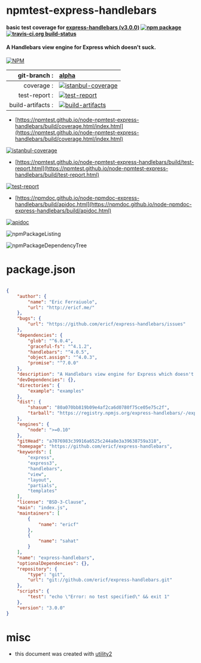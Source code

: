 # npmtest-express-handlebars

#### basic test coverage for  [express-handlebars (v3.0.0)](https://github.com/ericf/express-handlebars)  [![npm package](https://img.shields.io/npm/v/npmtest-express-handlebars.svg?style=flat-square)](https://www.npmjs.org/package/npmtest-express-handlebars) [![travis-ci.org build-status](https://api.travis-ci.org/npmtest/node-npmtest-express-handlebars.svg)](https://travis-ci.org/npmtest/node-npmtest-express-handlebars)

#### A Handlebars view engine for Express which doesn't suck.

[![NPM](https://nodei.co/npm/express-handlebars.png?downloads=true&downloadRank=true&stars=true)](https://www.npmjs.com/package/express-handlebars)

| git-branch : | [alpha](https://github.com/npmtest/node-npmtest-express-handlebars/tree/alpha)|
|--:|:--|
| coverage : | [![istanbul-coverage](https://npmtest.github.io/node-npmtest-express-handlebars/build/coverage.badge.svg)](https://npmtest.github.io/node-npmtest-express-handlebars/build/coverage.html/index.html)|
| test-report : | [![test-report](https://npmtest.github.io/node-npmtest-express-handlebars/build/test-report.badge.svg)](https://npmtest.github.io/node-npmtest-express-handlebars/build/test-report.html)|
| build-artifacts : | [![build-artifacts](https://npmtest.github.io/node-npmtest-express-handlebars/glyphicons_144_folder_open.png)](https://github.com/npmtest/node-npmtest-express-handlebars/tree/gh-pages/build)|

- [https://npmtest.github.io/node-npmtest-express-handlebars/build/coverage.html/index.html](https://npmtest.github.io/node-npmtest-express-handlebars/build/coverage.html/index.html)

[![istanbul-coverage](https://npmtest.github.io/node-npmtest-express-handlebars/build/screenCapture.buildCi.browser.%252Ftmp%252Fbuild%252Fcoverage.lib.html.png)](https://npmtest.github.io/node-npmtest-express-handlebars/build/coverage.html/index.html)

- [https://npmtest.github.io/node-npmtest-express-handlebars/build/test-report.html](https://npmtest.github.io/node-npmtest-express-handlebars/build/test-report.html)

[![test-report](https://npmtest.github.io/node-npmtest-express-handlebars/build/screenCapture.buildCi.browser.%252Ftmp%252Fbuild%252Ftest-report.html.png)](https://npmtest.github.io/node-npmtest-express-handlebars/build/test-report.html)

- [https://npmdoc.github.io/node-npmdoc-express-handlebars/build/apidoc.html](https://npmdoc.github.io/node-npmdoc-express-handlebars/build/apidoc.html)

[![apidoc](https://npmdoc.github.io/node-npmdoc-express-handlebars/build/screenCapture.buildCi.browser.%252Ftmp%252Fbuild%252Fapidoc.html.png)](https://npmdoc.github.io/node-npmdoc-express-handlebars/build/apidoc.html)

![npmPackageListing](https://npmtest.github.io/node-npmtest-express-handlebars/build/screenCapture.npmPackageListing.svg)

![npmPackageDependencyTree](https://npmtest.github.io/node-npmtest-express-handlebars/build/screenCapture.npmPackageDependencyTree.svg)



# package.json

```json

{
    "author": {
        "name": "Eric Ferraiuolo",
        "url": "http://ericf.me/"
    },
    "bugs": {
        "url": "https://github.com/ericf/express-handlebars/issues"
    },
    "dependencies": {
        "glob": "^6.0.4",
        "graceful-fs": "^4.1.2",
        "handlebars": "^4.0.5",
        "object.assign": "^4.0.3",
        "promise": "^7.0.0"
    },
    "description": "A Handlebars view engine for Express which doesn't suck.",
    "devDependencies": {},
    "directories": {
        "example": "examples"
    },
    "dist": {
        "shasum": "80a070bb819b09e4af2ca6d0780f75ce05e75c2f",
        "tarball": "https://registry.npmjs.org/express-handlebars/-/express-handlebars-3.0.0.tgz"
    },
    "engines": {
        "node": ">=0.10"
    },
    "gitHead": "a7076983c39916a6525c244a8e3a39638759a318",
    "homepage": "https://github.com/ericf/express-handlebars",
    "keywords": [
        "express",
        "express3",
        "handlebars",
        "view",
        "layout",
        "partials",
        "templates"
    ],
    "license": "BSD-3-Clause",
    "main": "index.js",
    "maintainers": [
        {
            "name": "ericf"
        },
        {
            "name": "sahat"
        }
    ],
    "name": "express-handlebars",
    "optionalDependencies": {},
    "repository": {
        "type": "git",
        "url": "git://github.com/ericf/express-handlebars.git"
    },
    "scripts": {
        "test": "echo \"Error: no test specified\" && exit 1"
    },
    "version": "3.0.0"
}
```



# misc
- this document was created with [utility2](https://github.com/kaizhu256/node-utility2)
